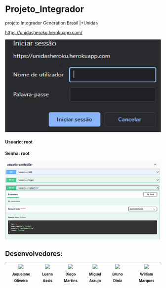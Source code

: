 # Projeto_Integrador
projeto Integrador Generation Brasil |+Unidas


https://unidasheroku.herokuapp.com/


![root](https://github.com/mig1998/Projeto_Integrador/blob/Master/Unidas/imgs/root1.png)

<h4>Usuario: root</h4>
<h4>Senha: root</h4>

![swagger](https://github.com/mig1998/Projeto_Integrador/blob/Master/Unidas/imgs/backEnd.png)

<h2>Desenvolvedores:</h2>

| [<img src="https://avatars.githubusercontent.com/u/97360327?v=4" width=115><br><sub>Jaquelane Oliveira</sub>](https://github.com/JaquelaneOBessa) |  [<img src="https://avatars.githubusercontent.com/u/98328512?v=4" width=115><br><sub>Luana Assis</sub>](https://github.com/luanaassisi) |  [<img src="https://avatars.githubusercontent.com/u/98328391?v=4" width=115><br><sub>Diego Martins</sub>](https://github.com/EuDiegow) |   [<img src="https://avatars.githubusercontent.com/u/51775914?v=4" width=115><br><sub>Miguel Araujo</sub>](https://github.com/mig1998) |  [<img src="https://avatars.githubusercontent.com/u/98328460?v=4" width=115><br><sub>Bruno Diniz</sub>](https://github.com/dinizbpb) | | [<img src="https://avatars.githubusercontent.com/u/89227491?v=4" width=115><br><sub>William Marques</sub>](https://github.com/kogmau)
| :---: | :---: | :---: |  :---: |  :---: | :---: |  :---: | 


